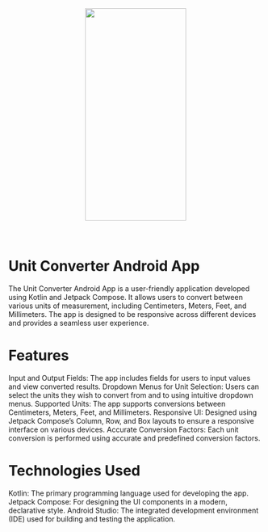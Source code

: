 <div align="center">
  <img src="https://github.com/daphnekimyh/unitConverter/assets/101921685/05b83e4f-d16a-4032-8d7e-4e7672085dbe" width="200" height="420" />
</div>
<br/>
<br/>



# Unit Converter Android App
The Unit Converter Android App is a user-friendly application developed using Kotlin and Jetpack Compose. 
It allows users to convert between various units of measurement, including Centimeters, Meters, Feet, and Millimeters. 
The app is designed to be responsive across different devices and provides a seamless user experience.

# Features
Input and Output Fields: The app includes fields for users to input values and view converted results.
Dropdown Menus for Unit Selection: Users can select the units they wish to convert from and to using intuitive dropdown menus.
Supported Units: The app supports conversions between Centimeters, Meters, Feet, and Millimeters.
Responsive UI: Designed using Jetpack Compose’s Column, Row, and Box layouts to ensure a responsive interface on various devices.
Accurate Conversion Factors: Each unit conversion is performed using accurate and predefined conversion factors.

# Technologies Used
Kotlin: The primary programming language used for developing the app.
Jetpack Compose: For designing the UI components in a modern, declarative style.
Android Studio: The integrated development environment (IDE) used for building and testing the application.

<br/>
<br/>
<br/>

